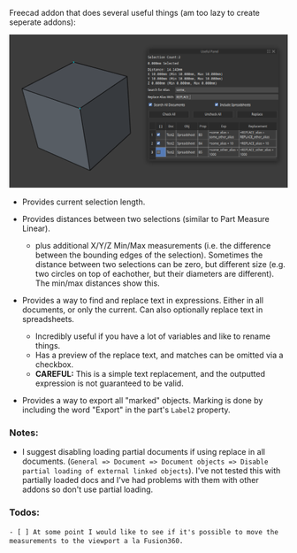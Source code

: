 Freecad addon that does several useful things (am too lazy to create seperate addons):

![](./Screenshot.png)

- Provides current selection length.
- Provides distances between two selections (similar to Part Measure Linear).
	- plus additional X/Y/Z Min/Max measurements (i.e. the difference between the bounding edges of the selection). Sometimes the distance between two selections can be zero, but different size (e.g. two circles on top of eachother, but their diameters are different). The min/max distances show this.

- Provides a way to find and replace text in expressions. Either in all documents, or only the current. Can also optionally replace text in spreadsheets.
	- Incredibly useful if you have a lot of variables and like to rename things.
	- Has a preview of the replace text, and matches can be omitted via a checkbox.
	- **CAREFUL:** This is a simple text replacement, and the outputted expression is not guaranteed to be valid.

- Provides a way to export all "marked" objects. Marking is done by including the word "Export" in the part's `Label2` property.

### Notes:
- I suggest disabling loading partial documents if using replace in all documents. (`General => Document => Document objects => Disable partial loading of external linked objects`). I've not tested this with partially loaded docs and I've had problems with them with other addons so don't use partial loading.

### Todos:
	- [ ] At some point I would like to see if it's possible to move the measurements to the viewport a la Fusion360.
